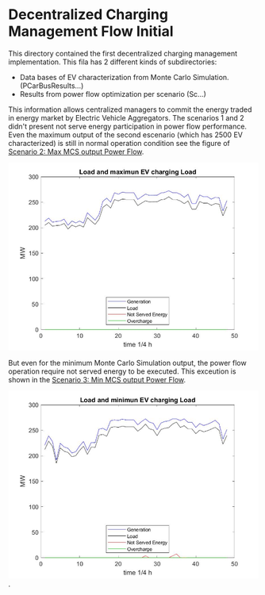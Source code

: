 # Decentralized Charging Management Flow Initial

This directory contained the first  decentralized  charging management implementation. This fila has 2 different kinds of subdirectories:

* Data bases of EV characterization from Monte Carlo Simulation. (PCarBusResults...)
* Results from power flow optimization per scenario (Sc...)

This information allows centralized managers to commit the energy traded in energy market by Electric Vehicle Aggregators. The scenarios 1 and 2 didn't present not serve energy participation in power flow performance. Even the maximum output of the second escenario (which has 2500 EV characterized) is still in normal operation condition see the figure of [Scenario 2: Max MCS output Power Flow](https://github.com/cwvillanuevam/Paper-Operative-Analysis-of-EVCCM-C-D-coordination-/blob/main/DB/DCM%20Ini/Sc2/IEEE%2014validacion/IEEE%2014validacionPSF4.jpg).

![Scenario 2: Max MCS output Power Flow](https://github.com/cwvillanuevam/Paper-Operative-Analysis-of-EVCCM-C-D-coordination-/blob/main/DB/DCM%20Ini/Sc2/IEEE%2014validacion/IEEE%2014validacionPSF4.jpg?raw=true)

But even for the minimum Monte Carlo Simulation output, the power flow operation require not served energy to be executed. This exceution is shown in the [Scenario 3: Min MCS output Power Flow](./Sce3/IEEE%2014validacion/IEEE%2014validacionPSF3.jpg).

![Scenario 3: Min MCS output Power Flow](.//Sc3/IEEE%2014validacion/IEEE%2014validacionPSF3.jpg).
